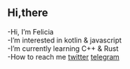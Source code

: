 ## Hi,there
-Hi, I’m Felicia  
-I’m interested in kotlin & javascript  
-I’m currently learning C++ & Rust  
-How to reach me [twitter](https://twitter.com/Felicia_cai)  [telegram](https://t.me/Gamlastan_Nautilus)
